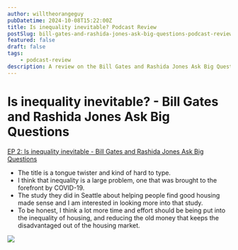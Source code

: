 ```yaml
---
author: willtheorangeguy
pubDatetime: 2024-10-08T15:22:00Z
title: Is inequality inevitable? Podcast Review
postSlug: bill-gates-and-rashida-jones-ask-big-questions-podcast-review-2
featured: false
draft: false
tags:
    - podcast-review
description: A review on the Bill Gates and Rashida Jones Ask Big Questions Podcast.
---
```


# Is inequality inevitable? - Bill Gates and Rashida Jones Ask Big Questions

[EP 2: Is inequality inevitable - Bill Gates and Rashida Jones Ask Big Questions](https://podcasts.apple.com/us/podcast/ep-2-is-inequality-inevitable/id1538630420?i=1000499889070)

-   The title is a tongue twister and kind of hard to type.
-   I think that inequality is a large problem, one that was brought to the forefront by COVID-19.
-   The study they did in Seattle about helping people find good housing made sense and I am interested in looking more into that study.
-   To be honest, I think a lot more time and effort should be being put into the inequality of housing, and reducing the old money that keeps the disadvantaged out of the housing market.

![](https://is1-ssl.mzstatic.com/image/thumb/Podcasts125/v4/30/79/8c/30798cb1-611c-3cbe-e887-a872193b38c2/mza_10870438755350715135.jpg/270x270bb.webp)
